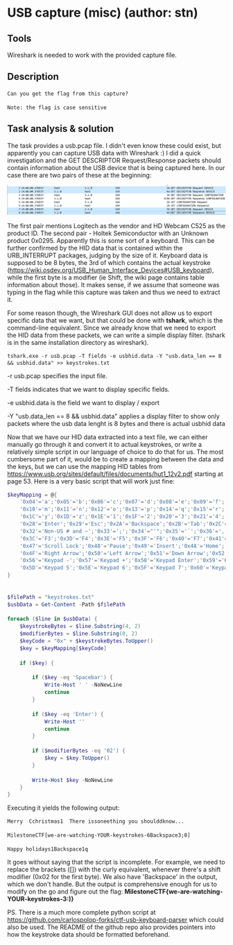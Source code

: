 # USB capture (misc) (author: stn)

## Tools

Wireshark is needed to work with the provided capture file.

## Description

```shell
Can you get the flag from this capture?

Note: the flag is case sensitive
```

## Task analysis & solution

The task provides a usb.pcap file. I didn't even know these could exist, but apparently you can capture USB data with Wireshark :) I did a quick investigation and the GET DESCRIPTOR Request/Response packets should contain information about the USB device that is being captured here. In our case there are two pairs of these at the beginning:

![Image preview](1.png)

The first pair mentions Logitech as the vendor and HD Webcam C525 as the product ID. The second pair - Holtek Semiconductor with an Unknown product 0x0295. Apparently this is some sort of a keyboard. This can be further confirmed by the HID data that is contained within the URB_INTERRUPT packages, judging by the size of it. Keyboard data is supposed to be 8 bytes, the 3rd of which contains the actual keystroke (https://wiki.osdev.org/USB_Human_Interface_Devices#USB_keyboard), while the first byte is a modifier (ie Shift, the wiki page contains table information about those). It makes sense, if we assume that someone was typing in the flag while this capture was taken and thus we need to extract it.

For some reason though, the Wireshark GUI does not allow us to export specific data that we want, but that could be done with **tshark**, which is the command-line equivalent. Since we already know that we need to export the HID data from these packets, we can write a simple display filter. (tshark is in the same installation directory as wireshark).

```
tshark.exe -r usb.pcap -T fields -e usbhid.data -Y "usb.data_len == 8 && usbhid.data" >> keystrokes.txt
```

-r usb.pcap specifies the input file.

-T fields indicates that we want to display specific fields.

-e usbhid.data is the field we want to display / export

-Y "usb.data_len == 8 && usbhid.data" applies a display filter to show only packets where the usb data lenght is 8 bytes and there is actual usbhid data

Now that we have our HID data extracted into a text file, we can either manually go through it and convert it to actual keystrokes, or write a relatively simple script in our language of choice to do that for us. The most cumbersome part of it, would be to create a mapping between the data and the keys, but we can use the mapping HID tables from https://www.usb.org/sites/default/files/documents/hut1_12v2.pdf starting at page 53. Here is a very basic script that will work just fine:

```powershell
$keyMapping = @{
    '0x04'='a';'0x05'='b';'0x06'='c';'0x07'='d';'0x08'='e';'0x09'='f';'0x0A'='g';'0x0B'='h';'0x0C'='i';'0x0D'='j';'0x0E'='k';'0x0F'='l';
	'0x10'='m';'0x11'='n';'0x12'='o';'0x13'='p';'0x14'='q';'0x15'='r';'0x16'='s';'0x17'='t';'0x18'='u';'0x19'='v';'0x1A'='w';'0x1B'='x';
	'0x1C'='y';'0x1D'='z';'0x1E'='1';'0x1F'='2';'0x20'='3';'0x21'='4';'0x22'='5';'0x23'='6';'0x24'='7';'0x25'='8';'0x26'='9';'0x27'='0';
	'0x28'='Enter';'0x29'='Esc';'0x2A'='Backspace';'0x2B'='Tab';'0x2C'='Spacebar';'0x2D'='-';'0x2E'='=';'0x2F'='[';'0x30'=']';'0x31'='\';
	'0x32'='Non-US # and ~';'0x33'=';';'0x34'="'";'0x35'='`';'0x36'=',';'0x37'='.';'0x38'='/';'0x39'='Caps Lock';'0x3A'='F1';'0x3B'='F2';
	'0x3C'='F3';'0x3D'='F4';'0x3E'='F5';'0x3F'='F6';'0x40'='F7';'0x41'='F8';'0x42'='F9';'0x43'='F10';'0x44'='F11';'0x45'='F12';'0x46'='Print Screen';
	'0x47'='Scroll Lock';'0x48'='Pause';'0x49'='Insert';'0x4A'='Home';'0x4B'='Page Up';'0x4C'='Delete';'0x4D'='End';'0x4E'='Page Down';
	'0x4F'='Right Arrow';'0x50'='Left Arrow';'0x51'='Down Arrow';'0x52'='Up Arrow';'0x53'='Num Lock';'0x54'='Keypad /';'0x55'='Keypad *';
	'0x56'='Keypad -';'0x57'='Keypad +';'0x58'='Keypad Enter';'0x59'='Keypad 1';'0x5A'='Keypad 2';'0x5B'='Keypad 3';'0x5C'='Keypad 4';
	'0x5D'='Keypad 5';'0x5E'='Keypad 6';'0x5F'='Keypad 7';'0x60'='Keypad 8';'0x61'='Keypad 9';'0x62'='Keypad 0';'0x63'='Keypad .';
}


$filePath = "keystrokes.txt"
$usbData = Get-Content -Path $filePath

foreach ($line in $usbData) {
    $keystrokeBytes = $line.Substring(4, 2)
    $modifierBytes = $line.Substring(0, 2)
    $keyCode = "0x" + $keystrokeBytes.ToUpper()
    $key = $keyMapping[$keyCode]
    
    if ($key) {
		
		if ($key -eq 'Spacebar') {
			Write-Host ' ' -NoNewLine
			continue
		}
		
		if ($key -eq 'Enter') {
			Write-Host ''
			continue
		}
		
        if ($modifierBytes -eq '02') {
			$key = $key.ToUpper()
		}
		
        Write-Host $key -NoNewLine
    }
}

```

Executing it yields the following output:

```shell
Merry  Cchristmas1  There issoneething you shoulddknow...

MilestoneCTF[we-are-watching-YOUR-keystrokes-6Backspace3;0]

Happy holidays1Backspace1q
```

It goes without saying that the script is incomplete. For example, we need to replace the brackets ([]) with the curly equivalent, whenever there's a shift modifier (0x02 for the first byte). We also have 'Backspace' in the output, which we don't handle. But the output is comprehensive enough for us to modify on the go and figure out the flag: **MilestoneCTF{we-are-watching-YOUR-keystrokes-3:)}**

PS. There is a much more complete python script at https://github.com/carlospolop-forks/ctf-usb-keyboard-parser which could also be used. The README of the github repo also provides pointers into how the keystroke data should be formatted beforehand.